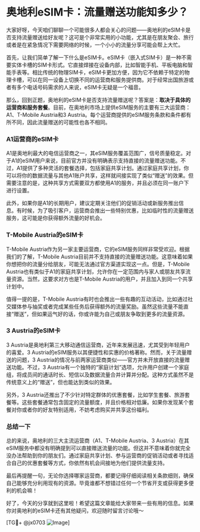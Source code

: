 # 奥地利eSIM卡：流量赠送功能知多少？

大家好呀，今天咱们聊聊一个可能很多人都会关心的问题——奥地利的eSIM卡是否支持流量赠送给好友呢？这可是个非常实用的小功能，尤其是在朋友聚会、旅行或者是在紧急情况下需要网络的时候，一个小小的流量分享可能会帮上大忙。

首先，让我们简单了解一下什么是eSIM卡。eSIM卡（嵌入式SIM卡）是一种不需要实体卡槽的SIM卡形式。它直接焊接在设备内部，比如智能手机、平板电脑和智能手表等。相比传统的物理SIM卡，eSIM卡更加方便，因为它不依赖于特定的物理卡槽，可以在同一设备上切换不同的运营商和服务提供商。对于经常出国旅游或者有多个电话号码需求的人来说，eSIM卡无疑是一个福音。

那么，回到正题，奥地利的eSIM卡是否支持流量赠送呢？答案是：**取决于具体的运营商和服务套餐**。目前，在奥地利市场上提供eSIM服务的主要有三大运营商：A1、T-Mobile Austria和3 Austria。每个运营商提供的eSIM服务条款和条件都有所不同，因此流量赠送的可能性也各不相同。

### A1运营商的eSIM卡

A1是奥地利最大的电信运营商之一，其eSIM服务覆盖范围广，信号质量稳定。对于A1的eSIM用户来说，目前官方并没有明确表示支持直接的流量赠送功能。不过，A1提供了多种灵活的套餐选择，包括家庭共享计划。通过家庭共享计划，你可以将你的数据流量与其他A1账户共享，这样就间接实现了类似“赠送”的效果。但需要注意的是，这种共享方式需要双方都使用A1的服务，并且必须在同一账户下进行设置。

此外，如果你是A1的长期用户，建议定期关注他们的促销活动或新服务推出信息。有时候，为了吸引客户，运营商会推出一些特别优惠，比如临时性的流量赠送服务，这可能是你获得额外流量的好机会。

### T-Mobile Austria的eSIM卡

T-Mobile Austria作为另一家主要运营商，它的eSIM服务同样非常受欢迎。根据我们的了解，T-Mobile Austria目前并不支持直接的流量赠送功能。这意味着如果你想把你的流量分给朋友，可能无法通过官方渠道实现这一点。但是，T-Mobile Austria也有类似于A1的家庭共享计划，允许你在一定范围内与家人或朋友共享流量资源。当然，这要求对方也是T-Mobile Austria的用户，并且加入到同一个共享计划中。

值得一提的是，T-Mobile Austria有时也会推出一些有趣的互动活动，比如通过社交媒体参与抽奖或者完成某些任务后获得额外的流量奖励。虽然这些流量不能直接“赠送”，但如果运气好的话，你或许能为自己或朋友争取到更多的流量资源。

### 3 Austria的eSIM卡

3 Austria是奥地利第三大移动通信运营商，近年来发展迅速，尤其受到年轻用户的喜爱。3 Austria的eSIM服务以其便捷性和实惠的价格著称。然而，关于流量赠送的问题，3 Austria的情况与前两家运营商类似——官方并未开放直接的流量赠送功能。不过，3 Austria有一个独特的“家庭计划”选项，允许用户创建一个家庭组，将成员间的通话时长、短信以及数据流量合并计算并分配。这种方式虽然不是传统意义上的“赠送”，但也能达到类似的效果。

另外，3 Austria还推出了不少针对特定群体的优惠套餐，比如学生套餐、旅游套餐等。这些套餐通常包含固定的流量额度，并且价格相对低廉。如果你发现某个套餐对你或者你的好友特别适用，不妨考虑购买并共享这份福利。

### 总结一下

总的来说，奥地利的三大主流运营商（A1、T-Mobile Austria、3 Austria）在其eSIM服务中都没有明确提到可以直接赠送流量的功能。但这并不意味着你就完全没办法帮助到你的朋友们。通过家庭共享计划、参与运营商的促销活动或者寻找适合自己的优惠套餐等方式，你依然有机会间接地为他们提供流量支持。

最后再提醒一句，无论你选择哪家运营商，都要记得仔细阅读相关条款细则，确保自己能够充分利用现有的资源。毕竟谁都不想错过任何一个节省开支或获得更多便利的机会嘛！

好了，今天的分享就到这里啦！希望这篇文章能给大家带来一些有用的信息。如果你对奥地利的eSIM卡还有其他疑问，欢迎随时留言讨论哦～

[TG💪+ @jx0703 ![Image](https://github.com/user-attachments/assets/dbca1d08-cadb-493c-b0ec-ad6f7a83f270)]